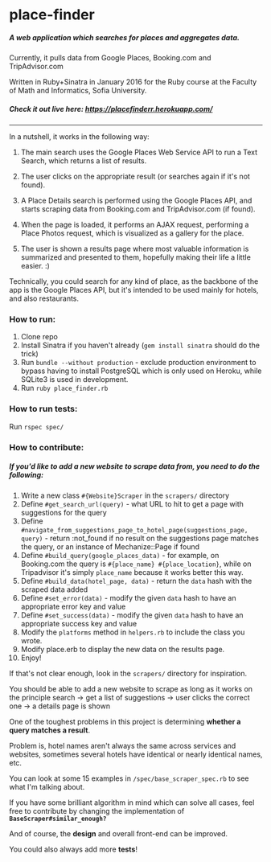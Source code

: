 # place-finder
##### A web application which searches for places and aggregates data.

Currently, it pulls data from Google Places, Booking.com and TripAdvisor.com

Written in Ruby+Sinatra in January 2016 for the Ruby course at the Faculty of Math and Informatics, Sofia University.

##### Check it out live here: https://placefinderr.herokuapp.com/

- - -

In a nutshell, it works in the following way:

1. The main search uses the Google Places Web Service API to run a Text Search, which returns a list of results.

2. The user clicks on the appropriate result (or searches again if it's not found).

3. A Place Details search is performed using the Google Places API, and starts scraping data from Booking.com and TripAdvisor.com (if found).

4. When the page is loaded, it performs an AJAX request, performing a Place Photos request, which is visualized as a gallery for the place.

5. The user is shown a results page where most valuable information is summarized and presented to them, hopefully making their life a little easier. :)

Technically, you could search for any kind of place, as the backbone of the app is the Google Places API, but it's intended to be used mainly for hotels, and also restaurants.

### How to run:
1. Clone repo
2. Install Sinatra if you haven't already (```gem install sinatra``` should do the trick)
3. Run ```bundle --without production``` - exclude production environment to bypass having to install PostgreSQL which is only used on Heroku, while SQLite3 is used in development.
4. Run ```ruby place_finder.rb```

### How to run tests:
Run ```rspec spec/```

### How to contribute:

##### If you'd like to add a new website to scrape data from, you need to do the following:
1. Write a new class ```#{Website}Scraper``` in the ```scrapers/``` directory
2. Define ```#get_search_url(query)``` - what URL to hit to get a page with suggestions for the query
3. Define ```#navigate_from_suggestions_page_to_hotel_page(suggestions_page, query)``` - return :not_found if no result on the suggestions page matches the query, or an instance of Mechanize::Page if found
4. Define ```#build_query(google_places_data)``` - for example, on Booking.com the query is ```#{place_name} #{place_location}```, while on Tripadvisor it's simply ```place_name``` because it works better this way.
5. Define ```#build_data(hotel_page, data)``` - return the ```data``` hash with the scraped data added
6. Define ```#set_error(data)``` - modify the given ```data``` hash to have an appropriate error key and value
7. Define ```#set_success(data)``` - modify the given ```data``` hash to have an appropriate success key and value
8. Modify the ```platforms``` method in ```helpers.rb``` to include the class you wrote.
9. Modify place.erb to display the new data on the results page.
10. Enjoy!

If that's not clear enough, look in the ```scrapers/``` directory for inspiration.

You should be able to add a new website to scrape as long as it works on the principle search -> get a list of suggestions -> user clicks the correct one -> a details page is shown

One of the toughest problems in this project is determining **whether a query matches a result**.

Problem is, hotel names aren't always the same across services and websites, sometimes several hotels have identical or nearly identical names, etc. 

You can look at some 15 examples in ```/spec/base_scraper_spec.rb``` to see what I'm talking about.

If you have some brilliant algorithm in mind which can solve all cases, feel free to contribute by changing the implementation of **```BaseScraper#similar_enough?```**

And of course, the **design** and overall front-end can be improved.

You could also always add more **tests**!
